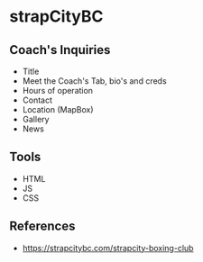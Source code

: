 # strapCityBC

## Coach's Inquiries 

* Title
* Meet the Coach's Tab, bio's and creds
* Hours of operation
* Contact
* Location (MapBox)
* Gallery
* News

## Tools 

* HTML
* JS
* CSS

## References

* https://strapcitybc.com/strapcity-boxing-club